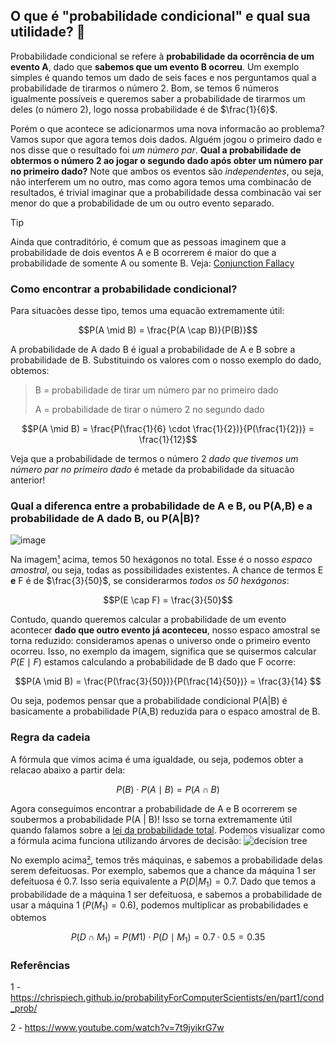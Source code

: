 ## O que é "probabilidade condicional" e qual sua utilidade? 🎲

Probabilidade condicional se refere à **probabilidade da ocorrência de um evento A**, dado que **sabemos que um evento B ocorreu**. Um exemplo simples é quando temos um dado de seis faces e nos perguntamos qual a probabilidade de tirarmos o número 2. Bom, se temos 6 números igualmente possíveis e queremos saber a probabilidade de tirarmos um deles (o número 2), logo nossa probabilidade é de $\frac{1}{6}$. 

Porém o que acontece se adicionarmos uma nova informacão ao problema? Vamos supor que agora temos dois dados. Alguém jogou o primeiro dado e nos disse que o resultado foi *um número par*.
**Qual a probabilidade de obtermos o número 2 ao jogar o segundo dado após obter um número par no primeiro dado?** Note que ambos os eventos são *independentes*, ou seja, não interferem um no outro, mas como agora temos uma combinacão de resultados, é trivial imaginar que a probabilidade dessa combinacão vai ser menor do que a probabilidade de um ou outro evento separado. 

> [!TIP]  
> Ainda que contraditório, é comum que as pessoas imaginem que a probabilidade de dois eventos A e B ocorrerem é maior do que a probabilidade de somente A ou somente B. Veja: [Conjunction Fallacy](https://en.wikipedia.org/wiki/Conjunction_fallacy)

### Como encontrar a probabilidade condicional?
Para situacões desse tipo, temos uma equacão extremamente útil:
```math
P(A \mid B) = \frac{P(A \cap B)}{P(B)}
```
A probabilidade de A dado B é igual a probabilidade de A e B sobre a probabilidade de B.
Substituindo os valores com o nosso exemplo do dado, obtemos:

> B = probabilidade de tirar um número par no primeiro dado
> 
> A = probabilidade de tirar o número 2 no segundo dado

```math
P(A \mid B) = \frac{P(\frac{1}{6} \cdot \frac{1}{2})}{P(\frac{1}{2})} = \frac{1}{12}
```
Veja que a probabilidade de termos o número 2 _dado que tivemos um número par no primeiro dado_ é metade da probabilidade da situacão anterior!

### Qual a diferenca entre a probabilidade de A e B, ou P(A,B) e a probabilidade de A dado B, ou P(A|B)?
![image](https://github.com/user-attachments/assets/d36db160-ad59-465f-b08d-a4f45c633e54) 

Na imagem[¹](https://chrispiech.github.io/probabilityForComputerScientists/en/part1/cond_prob/) acima, temos 50 hexágonos no total. Esse é o nosso _espaco amostral_, ou seja, todas as possibilidades existentes. A chance de termos E **e** F é de $\frac{3}{50}$, se considerarmos _todos os 50 hexágonos_:
```math
P(E \cap F) = \frac{3}{50}
```
Contudo, quando queremos calcular a probabilidade de um evento acontecer **dado que outro evento já aconteceu**, nosso espaco amostral se torna reduzido: consideramos apenas o universo onde o primeiro evento ocorreu. Isso, no exemplo da imagem, significa que se quisermos calcular $P(E \mid F)$ estamos calculando a probabilidade de B dado que F ocorre:
```math
P(A \mid B) = \frac{P(\frac{3}{50})}{P(\frac{14}{50})} = \frac{3}{14} 
```
Ou seja, podemos pensar que a probabilidade condicional P(A|B) é basicamente a probabilidade P(A,B) reduzida para o espaco amostral de B.

### Regra da cadeia

A fórmula que vimos acima é uma igualdade, ou seja, podemos obter a relacao abaixo a partir dela:
```math
P(B) \cdot P(A \mid B) = P(A \cap B)
```
Agora conseguimos encontrar a probabilidade de A e B ocorrerem se soubermos a probabilidade P(A | B)! Isso se torna extremamente útil quando falamos sobre a [lei da probabilidade total](https://en.wikipedia.org/wiki/Law_of_total_probability). Podemos visualizar como a fórmula acima funciona utilizando árvores de decisão:
![decision tree](https://github.com/user-attachments/assets/8005a326-0a8b-4bed-8cce-00f80e48f1d7)

No exemplo acima[²](https://www.youtube.com/watch?v=7t9jyikrG7w), temos três máquinas, e sabemos a probabilidade delas serem defeituosas. Por exemplo, sabemos que a chance da máquina 1 ser defeituosa é 0.7. Isso seria equivalente a $P(D|M_{1}) = 0.7$. 
Dado que temos a probabilidade de a máquina 1 ser defeituosa, e sabemos a probabilidade de usar a máquina 1 ($P(M_{1}) = 0.6$), podemos multiplicar as probabilidades e obtemos 
```math
P(D \cap M_{1}) = P(M{1}) \cdot P(D \mid M_{1}) = 0.7 \cdot 0.5 = 0.35
```

### Referências
1 - https://chrispiech.github.io/probabilityForComputerScientists/en/part1/cond_prob/

2 - https://www.youtube.com/watch?v=7t9jyikrG7w
